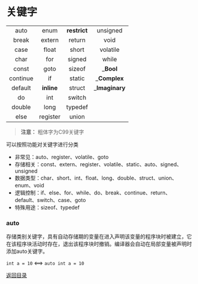# 关键字

|          |            |              |                |
| :------: | :--------: | :----------: | :------------: |
|   auto   |    enum    | __restrict__ |    unsigned    |
|  break   |   extern   |    return    |      void      |
|   case   |   float    |    short     |    volatile    |
|   char   |    for     |    signed    |     while      |
|  const   |    goto    |    sizeof    |   ___Bool__    |
| continue |     if     |    static    |  ___Complex__  |
| default  | __inline__ |    struct    | ___Imaginary__ |
|    do    |    int     |    switch    |
|  double  |    long    |   typedef    |
|   else   |  register  |    union     |

>__注意：__ 粗体字为C99关键字

可以按照功能对关键字进行分类

- 非常见：auto、register、volatile、goto
- 存储相关：const、extern、register、volatile、static、auto、signed、unsigned
- 数据类型：char、short、int、float、long、double、struct、union、enum、void
- 逻辑控制：if、else、for、while、do、break、continue、return、default、switch、case、goto
- 特殊用途：sizeof、typedef

### auto
存储类别关键字，具有自动存储期的变量在进入声明该变量的程序块时被建立，它在该程序块活动时存在，退出该程序块时撤销。编译器会自动在局部变量被声明时添加auto关键字。

`int a = 10` <==> `auto int a = 10`

[返回目录](../CONTENTS.md)
